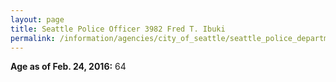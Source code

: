 ```yaml
---
layout: page
title: Seattle Police Officer 3982 Fred T. Ibuki
permalink: /information/agencies/city_of_seattle/seattle_police_department/copbook/3982/
---
```


**Age as of Feb. 24, 2016:** 64
